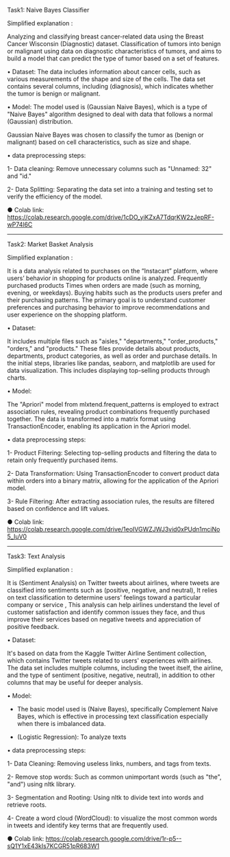 Task1:  Naive Bayes Classifier


Simplified explanation :

Analyzing and classifying breast cancer-related data using the Breast Cancer Wisconsin (Diagnostic) dataset.
Classification of tumors into benign or malignant using data on diagnostic characteristics of tumors, and aims to build a model that can predict the type of tumor based on a set of features.

•  Dataset:
The data includes information about cancer cells, such as various measurements of the shape and size of the cells.
   The data set contains several columns, including (diagnosis), which indicates whether the tumor is benign or malignant.

•  Model:
The model used is (Gaussian Naive Bayes), which is a type of "Naive Bayes" algorithm designed to deal with data that follows a normal (Gaussian) distribution. 

Gaussian Naive Bayes was chosen to classify the tumor as (benign or malignant) based on cell characteristics, such as size and shape.

•  data preprocessing steps:

1- Data cleaning: Remove unnecessary columns such as "Unnamed: 32" and "id."

2- Data Splitting: Separating the data set into a training and testing set to verify the efficiency of the model.


● Colab link:
https://colab.research.google.com/drive/1cDO_yiKZxA7TdqrKW2zJepRF-wP74l6C

----------------------------------------------------------------------------------------------------------------------------------------------------













Task2: Market Basket Analysis 

Simplified explanation :

It is a data analysis related to purchases on the “Instacart” platform, where users’ behavior in shopping for products online is analyzed. 
Frequently purchased products
Times when orders are made (such as morning, evening, or weekdays).
Buying habits such as the products users prefer and their purchasing patterns.
The primary goal is to understand customer preferences and purchasing behavior to improve recommendations and user experience on the shopping platform.

•  Dataset:

 It includes multiple files such as "aisles," "departments," "order_products," "orders," and "products." These files provide details about products, departments, product categories, as well as order and purchase details.
In the initial steps, libraries like pandas, seaborn, and matplotlib are used for data visualization. This includes displaying top-selling products through charts.

•  Model:

The "Apriori" model from mlxtend.frequent_patterns is employed to extract association rules, revealing product combinations frequently purchased together.
 The data is transformed into a matrix format using TransactionEncoder, enabling its application in the Apriori model.

•  data preprocessing steps:

  1- Product Filtering: Selecting top-selling products and filtering the data to retain only frequently purchased items.
  
  2- Data Transformation: Using TransactionEncoder to convert product data within orders into a binary matrix, allowing for the application of the Apriori model.
  
  3- Rule Filtering: After extracting association rules, the results are filtered based on confidence and lift values.

  ● Colab link:
https://colab.research.google.com/drive/1eoIVGWZJWJ3vid0xPUdn1mciNo5_IuV0

----------------------------------------------------------------------------------------------------------------------------------------------------

Task3: Text Analysis 

Simplified explanation :

It is (Sentiment Analysis) on Twitter tweets about airlines, where tweets are classified into sentiments such as (positive, negative, and neutral), It relies on text classification to determine users' feelings toward a particular company or service , This analysis can help airlines understand the level of customer satisfaction and identify common issues they face, and thus improve their services based on negative tweets and appreciation of positive feedback.

•  Dataset:

It's based on data from the Kaggle Twitter Airline Sentiment collection, which contains Twitter tweets related to users' experiences with airlines.
The data set includes multiple columns, including the tweet itself, the airline, and the type of sentiment (positive, negative, neutral), in addition to other columns that may be useful for deeper analysis.

•  Model:

- The basic model used is (Naive Bayes), specifically Complement Naive Bayes, which is effective in processing text classification especially when there is imbalanced data.
  
- (Logistic Regression): To analyze texts
  
•  data preprocessing steps:

   1- Data Cleaning: Removing useless links, numbers, and tags from texts.
   
   2- Remove stop words: Such as common unimportant words (such as "the", "and") using nltk library.
   
   3- Segmentation and Rooting: Using nltk to divide text into words and retrieve roots.
   
   4- Create a word cloud  (WordCloud): to visualize the most common words in tweets and identify key terms that are frequently used.

● Colab link:
https://colab.research.google.com/drive/1r-p5--sQ1Y1xE43kIs7KCGR51pR683W1
